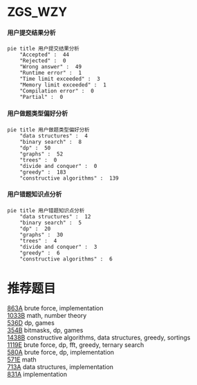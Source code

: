 # ZGS_WZY

<!-- tabs:start -->



#### **用户提交结果分析**

```mermaid
pie title 用户提交结果分析
    "Accepted" :  44
    "Rejected" :  0
    "Wrong answer" :  49
    "Runtime error" :  1
    "Time limit exceeded" :  3
    "Memory limit exceeded" :  1
    "Compilation error" :  0
    "Partial" :  0
```

#### **用户做题类型偏好分析**

```mermaid
pie title 用户做题类型偏好分析
    "data structures" :  4
    "binary search" :  8
    "dp" :  50
    "graphs" :  52
    "trees" :  0
    "divide and conquer" :  0
    "greedy" :  183
    "constructive algorithms" :  139
```
#### **用户错题知识点分析**

```mermaid
pie title 用户错题知识点分析
    "data structures" :  12
    "binary search" :  5
    "dp" :  20
    "graphs" :  30
    "trees" :  4
    "divide and conquer" :  3
    "greedy" :  6
    "constructive algorithms" :  6
```



<!-- tabs:end -->
# 推荐题目
[863A](https://codeforces.com/contest/863/problem/A)		brute force,
                        implementation		  
[1033B](https://codeforces.com/contest/1033/problem/B)		math,
                        number theory		  
[536D](https://codeforces.com/contest/536/problem/D)		dp,
                        games		  
[354B](https://codeforces.com/contest/354/problem/B)		bitmasks,
                        dp,
                        games		  
[1438B](https://codeforces.com/contest/1438/problem/B)		constructive algorithms,
                        data structures,
                        greedy,
                        sortings		  
[1119E](https://codeforces.com/contest/1119/problem/E)		brute force,
                        dp,
                        fft,
                        greedy,
                        ternary search		  
[580A](https://codeforces.com/contest/580/problem/A)		brute force,
                        dp,
                        implementation		  
[571E](https://codeforces.com/contest/571/problem/E)		math		  
[713A](https://codeforces.com/contest/713/problem/A)		data structures,
                        implementation		  
[831A](https://codeforces.com/contest/831/problem/A)		implementation		  
